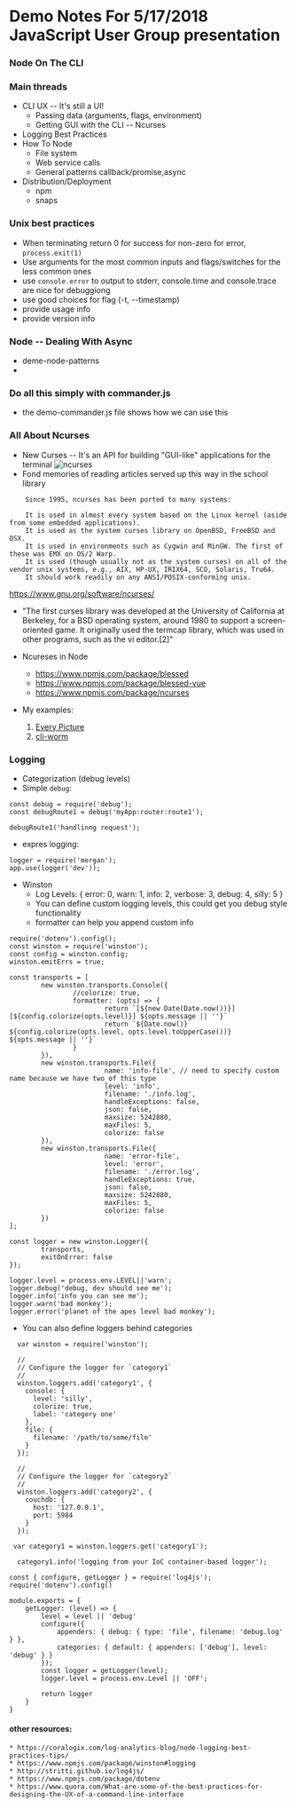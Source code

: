 ﻿﻿Demo Notes For 5/17/2018 JavaScript User Group presentation
========================
### Node On The CLI

### Main threads
* CLI UX -- It's still a UI!
	* Passing data (arguments, flags, environment)
	* Getting GUI with the CLI -- Ncurses
* Logging Best Practices
* How To Node
	* File system
	* Web service calls
	* General patterns callback/promise,async
* Distribution/Deployment
	* npm
	* snaps

### Unix best practices
* When terminating return 0 for success for non-zero for error, `process.exit(1)`
* Use arguments for the most common inputs and flags/switches for the less common ones
* use `console.error` to output to stderr, console.time and console.trace are nice for debuggiong
* use good choices for flag (-t, --timestamp)
* provide usage info
* provide version info

### Node -- Dealing With Async
* deme-node-patterns
* 
### Do all this simply with commander.js
* the demo-commander.js file shows how we can use this

### All About Ncurses
* New Curses -- It's an API for building "GUI-like" applications for the terminal
![ncurses](assets/images/899241728.jpeg.png?raw=true)
* Fond memories of reading articles served up this way in the school library

```
	Since 1995, ncurses has been ported to many systems:

	It is used in almost every system based on the Linux kernel (aside from some embedded applications).
	It is used as the system curses library on OpenBSD, FreeBSD and OSX.
	It is used in environments such as Cygwin and MinGW. The first of these was EMX on OS/2 Warp.
	It is used (though usually not as the system curses) on all of the vendor unix systems, e.g., AIX, HP-UX, IRIX64, SCO, Solaris, Tru64.
	It should work readily on any ANSI/POSIX-conforming unix.
```

https://www.gnu.org/software/ncurses/
* "The first curses library was developed at the University of California at Berkeley, for a BSD operating system, around 1980 to support a screen-oriented game. It originally used the termcap library, which was used in other programs, such as the vi editor.[2]"
* Ncureses in Node
	* https://www.npmjs.com/package/blessed
	* https://www.npmjs.com/package/blessed-vue
	* https://www.npmjs.com/package/ncurses

* My examples:
	1. [Every Picture](https://github.com/chriswininger/ASCIILiveGalleryHopDemo)
	2. [cli-worm](https://github.com/chriswininger/cli-worm)

### Logging
* Categorization (debug levels)
* Simple `debug`: 
```
const debug = require('debug');
const debugRoute1 = debug('myApp:router:route1');

debugRoute1('handlinng request');
```
* expres logging:
```
logger = require('morgan');
app.use(logger('dev'));
```

* Winston
	* Log Levels: { error: 0, warn: 1, info: 2, verbose: 3, debug: 4, silly: 5 }
	* You can define custom logging levels, this could get you debug style functionality
	* formatter can help you append custom info
	
```
require('dotenv').config();
const winston = require('winston');
const config = winston.config;
winston.emitErrs = true;

const transports = [
        new winston.transports.Console({
                //colorize: true,
                formatter: (opts) => {
                        return `[${new Date(Date.now())}][${config.colorize(opts.level)}] ${opts.message || ''}`
                        return `${Date.now()} ${config.colorize(opts.level, opts.level.toUpperCase())} ${opts.message || ''}`
                }
        }),
        new winston.transports.File({
                        name: 'info-file', // need to specify custom name because we have two of this type
                        level: 'info',
                        filename: './info.log',
                        handleExceptions: false,
                        json: false,
                        maxsize: 5242880,
                        maxFiles: 5,
                        colorize: false
        }),
        new winston.transports.File({
                        name: 'error-file',
                        level: 'error',
                        filename: './error.log',
                        handleExceptions: true,
                        json: false,
                        maxsize: 5242880,
                        maxFiles: 5,
                        colorize: false
        })
];

const logger = new winston.Logger({
        transports,
        exitOnError: false
});

logger.level = process.env.LEVEL||'warn';
logger.debug('debug, dev should see me');
logger.info('info you can see me');
logger.warn('bad monkey');
logger.error('planet of the apes level bad monkey');
```

* You can also define loggers behind categories

```
  var winston = require('winston');
 
  //
  // Configure the logger for `category1`
  //
  winston.loggers.add('category1', {
    console: {
      level: 'silly',
      colorize: true,
      label: 'category one'
    },
    file: {
      filename: '/path/to/some/file'
    }
  });
 
  //
  // Configure the logger for `category2`
  //
  winston.loggers.add('category2', {
    couchdb: {
      host: '127.0.0.1',
      port: 5984
    }
  });

 var category1 = winston.loggers.get('category1');
 
  category1.info('logging from your IoC container-based logger');
```

```
const { configure, getLogger } = require('log4js');
require('dotenv').config()

module.exports = {
    getLogger: (level) => {
        level = level || 'debug'
        configure({
            appenders: { debug: { type: 'file', filename: 'debug.log' } },
            categories: { default: { appenders: ['debug'], level: 'debug' } }
        });
        const logger = getLogger(level);
        logger.level = process.env.Level || 'OFF';

        return logger
    }
}
```

#### other resources:
	* https://coralogix.com/log-analytics-blog/node-logging-best-practices-tips/
	* https://www.npmjs.com/package/winston#logging
	* http://stritti.github.io/log4js/
	* https://www.npmjs.com/package/dotenv
	* https://www.quora.com/What-are-some-of-the-best-practices-for-designing-the-UX-of-a-command-line-interface


